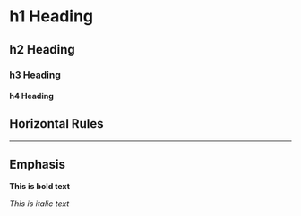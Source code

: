 # h1 Heading
## h2 Heading
### h3 Heading
#### h4 Heading


## Horizontal Rules

_______

## Emphasis

**This is bold text**

*This is italic text*
